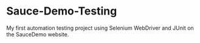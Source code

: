 # Sauce-Demo-Testing
My first automation testing project using Selenium WebDriver and JUnit on the SauceDemo website.
